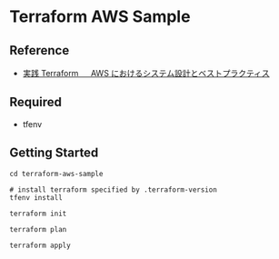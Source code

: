 # Terraform AWS Sample

## Reference

- [実践 Terraform 　 AWS におけるシステム設計とベストプラクティス](https://www.amazon.co.jp/dp/4844378139)

## Required

- tfenv

## Getting Started

```
cd terraform-aws-sample

# install terraform specified by .terraform-version
tfenv install

terraform init

terraform plan

terraform apply
```
